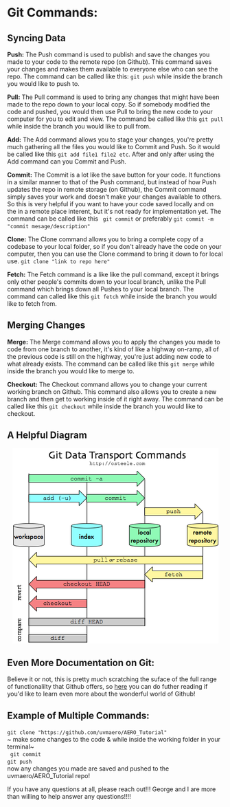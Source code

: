 # Git Commands:

## Syncing Data

**Push:**
The Push command is used to publish and save the changes you made to your code to the remote repo (on Github). This command saves your changes and makes them available to everyone else who can see the repo. The command can be called like this: ```git push``` while inside the branch you would like to push to. <br />

**Pull:**
The Pull command is used to bring any changes that might have been made to the repo down to your local copy. So if somebody modified the code and pushed, you would then use Pull to bring the new code to your computer for you to edit and view. The command be called like this ```git pull``` while inside the branch you would like to pull from. <br />

**Add:**
The Add command allows you to stage your changes, you're pretty much gathering all the files you would like to Commit and Push. So it would be called like this ```git add file1 file2 etc```. After and only after using the Add command can you Commit and Push.

**Commit:**
The Commit is a lot like the save button for your code. It functions in a similar manner to that of the Push command, but instead of how Push updates the repo in remote storage (on Github), the Commit command simply saves your work and doesn't make your changes available to others. So this is very helpful if you want to have your code saved locally and on the in a remote place interent, but it's not ready for implementation yet. The command can be called like this ``` git commit``` or preferably ```git commit -m "commit mesage/description"```<br />

**Clone:**
The Clone command allows you to bring a complete copy of a codebase to your local folder, so if you don't already have the code on your computer, then you can use the Clone command to bring it down to for local use. ```git clone "link to repo here"```<br />

**Fetch:**
The Fetch command is a like like the pull command, except it brings only other people's commits down to your local branch, unlike the Pull command which brings down all Pushes to your local branch. The command can called like this ```git fetch``` while inside the branch you would like to fetch from. <br />

## Merging Changes

**Merge:**
The Merge command allows you to apply the changes you made to code from one branch to another, it's kind of like a highway on-ramp, all of the previous code is still on the highway, you're just adding new code to what already exists. The command can be called like this ```git merge``` while inside the branch you would like to merge to. <br />

**Checkout:**
The Checkout command allows you to change your current working branch on Github. This command also allows you to create a new branch and then get to working inside of it right away. The command can be called like this ```git checkout``` while inside the branch you would like to checkout.<br />


## A Helpful Diagram
<p align="center">
  <img src="https://github.com/uvmaero/AERO_Tutorial/blob/main/git-commands.png" />
</p>

## Even More Documentation on Git:
Believe it or not, this is pretty much scratching the suface of the full range of functionalilty that Github offers, so [here](https://docs.github.com/en) you can do futher reading if you'd like to learn even more about the wonderful world of Github!


## Example of Multiple Commands:
```git clone "https://github.com/uvmaero/AERO_Tutorial"``` <br />
~ make some changes to the code  & while inside the working folder in your terminal~ <br />
``` git commit``` <br />
```git push```<br />
now any changes you made are saved and pushed to the uvmaero/AERO_Tutorial repo!<br />


If you have any questions at all, please reach out!!! George and I are more than willing to help answer any questions!!!!




